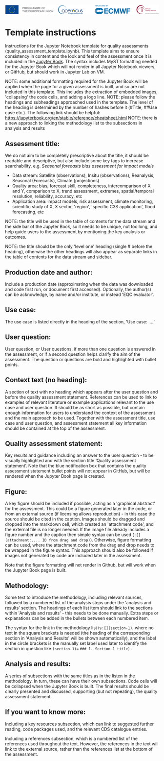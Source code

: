 ![logo](../LogoLine_horizon_C3S.png)

# Template instructions

Instructions for the Jupyter Notebook template for quality assessments (quality_assessment_template.ipynb). This template aims to ensure consistency in content and the look and feel of the assessment once it is included in the [Jupyter Book](https://ecmwf-projects.github.io/c3s2-eqc-quality-assessment/intro.html). The syntax includes MyST formatting needed for the Jupyter Book which will not render in all Jupyter Notebook viewers, or GitHub, but should work in Jupyter Lab on VM.

NOTE: some additional formatting required for the Jupyter Book will be applied when the page for a given assessment is built, and so are not included in this template. This includes the extraction of embedded images, 'collapsing' the code cells, and adding a logo line.
NOTE: please follow the headings and subheadings approached used in the template. The level of the heading is determined by the number of hashes before it (#Title, ##Use case etc.). The following link should be helpful: https://jupyterbook.org/en/stable/reference/cheatsheet.html
NOTE: there is a new approach to linking the methodology list to the subsections in analysis and results

## Assessment title:

We do not aim to be completely prescriptive about the title, it should be readable and descriptive, but also include some key tags to increase searchability, e.g. *Seasonal forecasts bias assessment for impact models*

- Data stream: Satellite (observations), Insitu (observations), Reanalysis, Seasonal (Forecasts), Climate (projections)
- Quality area: bias, forecast skill, completeness, intercomparison of X and Y, comparison to X, trend assessment, extremes, spatial/temporal resolution, reliability, accuracy, etc
- Application area: impact models, risk assessment, climate monitoring, scientific study of X, X sector, 'region', 'specific C3S application', flood forecasting, etc

NOTE: the title will be used in the table of contents for the data stream and the side bar of the Jupyter Book, so it needs to be unique, not too long, and help guide users to the assessment by mentioning the key analysis or outcomes.

NOTE: the title should be the only 'level one' heading (single # before the heading), otherwise the other headings will also appear as separate links in the table of contents for the data stream and sidebar.

## Production date and author:

Include a production date (approximating when the data was downloaded and code first run, or document first accessed). Optionally, the author(s) can be acknowledge, by name and/or institute, or instead 'EQC evaluator'.

## Use case:

The use case is listed directly in the heading of the section, 'Use case: .....'

## User question:

User question, or User questions, if more than one question is answered in the assessment, or if a second question helps clarify the aim of the assessment. The question or questions are bold and highlighted with bullet points.

## Context text (no heading):

A section of text with no heading which appears after the user question and before the quality assessment statement. References can be used to link to examples of relevant literature or example applications relevant to the use case and user question. It should be as short as possible, but contain enough information for users to understand the context of the assessment and the main approach to be used. Together with the assessment title, use case and user question, and assessment statement all key information should be contained at the top of the assessment.

## Quality assessment statement:

Key results and guidance including an answer to the user question - to be visually highlighted and with the section title ‘Quality assessment statement’. Note that the blue notification box that contains the quality assessment statement bullet points will not appear in GitHub, but will be rendered when the Jupyter Book page is created.

## Figure:

A key figure should be included if possible, acting as a 'graphical abstract' for the assessment. This could be a figure generated later in the code, or from an external source (if licensing allows reproduction) - in this case the source should be cited in the caption. Images should be dragged and dropped into the markdown cell, which created an 'attachment code', and the external file is no longer needed. If the image file already includes a figure number and the caption then simple syntax can be used (`![](attachment:.... ID from drag and drop)`). Otherwise, figure formatting can be used, where the attachment code from the drag and drop needs to be wrapped in the figure syntax. This approach should also be followed if images not generated by code are included later in the assessment.

Note that the figure formatting will not render in Github, but will work when the Jupyter Book page is built.

## Methodology:

Some text to introduce the methodology, including relevant sources, followed by a numbered list of the analysis steps under the 'analysis and results' section. The headings of each list item should link to the sections within 'Analysis and results' - this needs to be done manually. Extra steps or explanations can be added in the bullets between each numbered item.

The syntax for the link in the methodology list is: `[](section-1)`, where no text in the square brackets is needed (the heading of the corresponding section in 'Analysis and Results' will be shown automatically), and the label in the circle brackets is the manually set label used later to identify the section in question like
`(section-1)=`
`### 1. Section 1 title).`

## Analysis and results:

A series of subsections with the same titles as in the listen in the methodology. In turn, these can have their own subsections. Code cells will be collapsed when the Jupyter Book is built. The final results should be clearly presented and discussed, supporting (but not repeating), the quality assessment statement.

## If you want to know more:

Including a key resources subsection, which can link to suggested further reading, code packages used, and the relevant CDS catalogue entries.

Including a references subsection, which is a numbered list of the references used throughout the text. However, the references in the text will link to the external source, rather than the references list at the bottom of the assessment.
